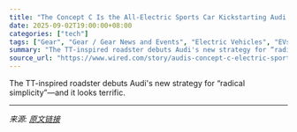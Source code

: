 ```yaml
---
title: "The Concept C Is the All-Electric Sports Car Kickstarting Audi’s Design Future"
date: 2025-09-02T19:00:00+08:00
categories: ["tech"]
tags: ["Gear", "Gear / Gear News and Events", "Electric Vehicles", "EVs and Hybrids", "Concept Cars", "cars", "Cool Cars", "automobiles", "Less Is More"]
summary: "The TT-inspired roadster debuts Audi's new strategy for “radical simplicity”—and it looks terrific."
source_url: "https://www.wired.com/story/audis-concept-c-electric-sports-car-announced/"
---
```


The TT-inspired roadster debuts Audi's new strategy for “radical simplicity”—and it looks terrific.

---

*来源: [原文链接](https://www.wired.com/story/audis-concept-c-electric-sports-car-announced/)*
